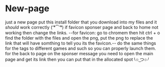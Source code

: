 # New-page
just a new page
put this install folder that you download into my files and it *should* work correctly ( ͡°⏠ ͡°)
if favicon sponser page and back to home not working then change the links. 
--for favicon: go to chromem then hit ctrl + o find the folder with the files and open the png, put the png to replace the link that will have somthing to tell you its the favicon.--
do the same things for the tags to different games and such so you can properly launch them.
for the back to page on the sponser message you need to open the main page and get its link then you can put that in the allocated spot ⎝๏ ͜つ๏⎠

